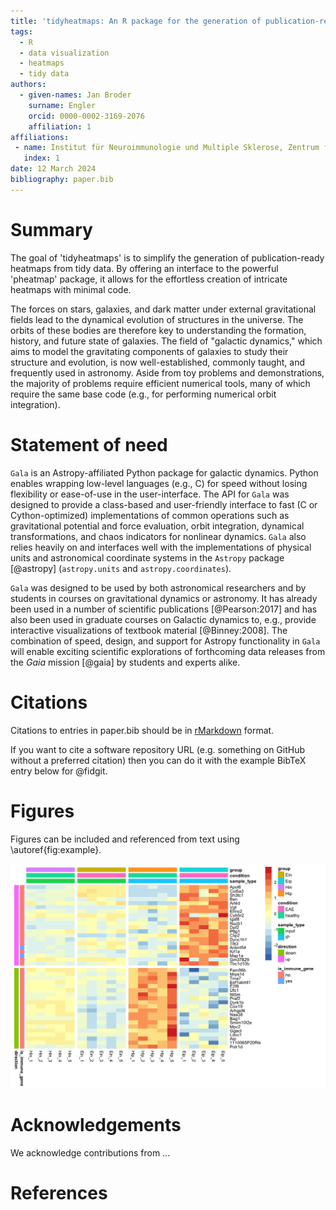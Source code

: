 ```yaml
---
title: 'tidyheatmaps: An R package for the generation of publication-ready heatmaps from tidy data'
tags:
  - R
  - data visualization
  - heatmaps
  - tidy data
authors:
  - given-names: Jan Broder
    surname: Engler
    orcid: 0000-0002-3169-2076
    affiliation: 1
affiliations:
 - name: Institut für Neuroimmunologie und Multiple Sklerose, Zentrum für Molekulare Neurobiologie Hamburg, Universitätsklinikum Hamburg-Eppendorf, 20251 Hamburg, Germany
   index: 1
date: 12 March 2024
bibliography: paper.bib
---
```



# Summary

The goal of 'tidyheatmaps' is to simplify the generation of publication-ready heatmaps from tidy data. By offering an interface to the powerful 'pheatmap' package, it allows for the effortless creation of intricate heatmaps with minimal code.

The forces on stars, galaxies, and dark matter under external gravitational
fields lead to the dynamical evolution of structures in the universe. The orbits
of these bodies are therefore key to understanding the formation, history, and
future state of galaxies. The field of "galactic dynamics," which aims to model
the gravitating components of galaxies to study their structure and evolution,
is now well-established, commonly taught, and frequently used in astronomy.
Aside from toy problems and demonstrations, the majority of problems require
efficient numerical tools, many of which require the same base code (e.g., for
performing numerical orbit integration).

# Statement of need

`Gala` is an Astropy-affiliated Python package for galactic dynamics. Python
enables wrapping low-level languages (e.g., C) for speed without losing
flexibility or ease-of-use in the user-interface. The API for `Gala` was
designed to provide a class-based and user-friendly interface to fast (C or
Cython-optimized) implementations of common operations such as gravitational
potential and force evaluation, orbit integration, dynamical transformations,
and chaos indicators for nonlinear dynamics. `Gala` also relies heavily on and
interfaces well with the implementations of physical units and astronomical
coordinate systems in the `Astropy` package [@astropy] (`astropy.units` and
`astropy.coordinates`).

`Gala` was designed to be used by both astronomical researchers and by
students in courses on gravitational dynamics or astronomy. It has already been
used in a number of scientific publications [@Pearson:2017] and has also been
used in graduate courses on Galactic dynamics to, e.g., provide interactive
visualizations of textbook material [@Binney:2008]. The combination of speed,
design, and support for Astropy functionality in `Gala` will enable exciting
scientific explorations of forthcoming data releases from the *Gaia* mission
[@gaia] by students and experts alike.

# Citations

Citations to entries in paper.bib should be in
[rMarkdown](http://rmarkdown.rstudio.com/authoring_bibliographies_and_citations.html)
format.

If you want to cite a software repository URL (e.g. something on GitHub without a preferred
citation) then you can do it with the example BibTeX entry below for @fidgit.

# Figures

Figures can be included and referenced from text using \autoref{fig:example}.

![Caption for example figure.\label{fig:example}](man/figures/README-unnamed-chunk-2-1.png)


# Acknowledgements

We acknowledge contributions from ...

# References
